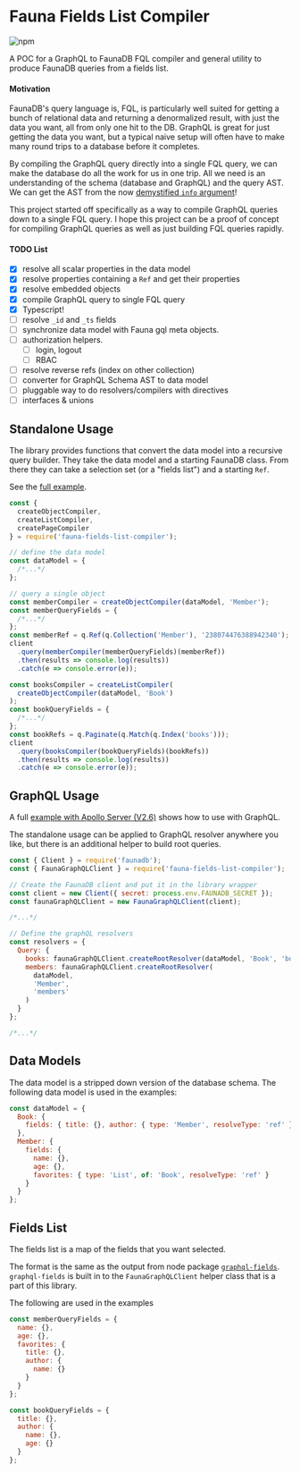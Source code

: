 # Fauna Fields List Compiler

![npm](https://img.shields.io/npm/v/fauna-fields-list-compile.svg)

A POC for a GraphQL to FaunaDB FQL compiler and general utility to produce FaunaDB queries from a fields list.

#### Motivation

FaunaDB's query language is, FQL, is particularly well suited for getting a bunch of relational data and returning a denormalized result, with just the data you want, all from only one hit to the DB. GraphQL is great for just getting the data you want, but a typical naive setup will often have to make many round trips to a database before it completes.

By compiling the GraphQL query directly into a single FQL query, we can make the database do all the work for us in one trip. All we need is an understanding of the schema (database and GraphQL) and the query AST. We can get the AST from the now [demystified `info` argument](https://www.prisma.io/blog/graphql-server-basics-demystifying-the-info-argument-in-graphql-resolvers-6f26249f613a)!

This project started off specifically as a way to compile GraphQL queries down to a single FQL query. I hope this project can be a proof of concept for compiling GraphQL queries as well as just building FQL queries rapidly.

#### TODO List

- [x] resolve all scalar properties in the data model
- [x] resolve properties containing a `Ref` and get their properties
- [x] resolve embedded objects
- [x] compile GraphQL query to single FQL query
- [X] Typescript!
- [ ] resolve `_id` and `_ts` fields
- [ ] synchronize data model with Fauna gql meta objects.
- [ ] authorization helpers.
  - [ ] login, logout
  - [ ] RBAC
- [ ] resolve reverse refs (index on other collection)
- [ ] converter for GraphQL Schema AST to data model
- [ ] pluggable way to do resolvers/compilers with directives
- [ ] interfaces & unions

## Standalone Usage

The library provides functions that convert the data model into a recursive query builder. They take the data model and a starting FaunaDB class. From there they can take a selection set (or a "fields list") and a starting `Ref`.

See the [full example](https://github.com/ptpaterson/fauna-fields-list-compiler/tree/master/examples/standalone).

```js
const {
  createObjectCompiler,
  createListCompiler,
  createPageCompiler
} = require('fauna-fields-list-compiler');

// define the data model
const dataModel = {
  /*...*/
};

// query a single object
const memberCompiler = createObjectCompiler(dataModel, 'Member');
const memberQueryFields = {
  /*...*/
};
const memberRef = q.Ref(q.Collection('Member'), '238074476388942340');
client
  .query(memberCompiler(memberQueryFields)(memberRef))
  .then(results => console.log(results))
  .catch(e => console.error(e));

const booksCompiler = createListCompiler(
  createObjectCompiler(dataModel, 'Book')
);
const bookQueryFields = {
  /*...*/
};
const bookRefs = q.Paginate(q.Match(q.Index('books')));
client
  .query(booksCompiler(bookQueryFields)(bookRefs))
  .then(results => console.log(results))
  .catch(e => console.error(e));
```

## GraphQL Usage

A full [example with Apollo Server (V2.6)](https://github.com/ptpaterson/fauna-fields-list-compiler/tree/master/examples/apollo) shows how to use with GraphQL.

The standalone usage can be applied to GraphQL resolver anywhere you like, but there is an additional helper to build root queries.

```js
const { Client } = require('faunadb');
const { FaunaGraphQLClient } = require('fauna-fields-list-compiler');

// Create the FaunaDB client and put it in the library wrapper
const client = new Client({ secret: process.env.FAUNADB_SECRET });
const faunaGraphQLClient = new FaunaGraphQLClient(client);

/*...*/

// Define the graphQL resolvers
const resolvers = {
  Query: {
    books: faunaGraphQLClient.createRootResolver(dataModel, 'Book', 'books'),
    members: faunaGraphQLClient.createRootResolver(
      dataModel,
      'Member',
      'members'
    )
  }
};

/*...*/
```

## Data Models

The data model is a stripped down version of the database schema. The following data model is used in the examples:

```js
const dataModel = {
  Book: {
    fields: { title: {}, author: { type: 'Member', resolveType: 'ref' } }
  },
  Member: {
    fields: {
      name: {},
      age: {},
      favorites: { type: 'List', of: 'Book', resolveType: 'ref' }
    }
  }
};
```

## Fields List

The fields list is a map of the fields that you want selected.

The format is the same as the output from node package [`graphql-fields`](https://www.npmjs.com/package/graphql-fields). `graphql-fields` is built in to the `FaunaGraphQLClient` helper class that is a part of this library.

The following are used in the examples

```js
const memberQueryFields = {
  name: {},
  age: {},
  favorites: {
    title: {},
    author: {
      name: {}
    }
  }
};

const bookQueryFields = {
  title: {},
  author: {
    name: {},
    age: {}
  }
};
```
